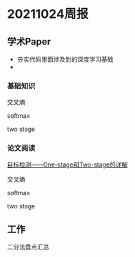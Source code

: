 # 20211024周报







## 学术Paper



- 夯实代码里面涉及到的深度学习基础
- 



### 基础知识

交叉熵

softmax

two stage



### 论文阅读

[目标检测——One-stage和Two-stage的详解](https://blog.csdn.net/gaoyu1253401563/article/details/86485851)



交叉熵

softmax

two stage





## 工作

二分法盘点汇总
